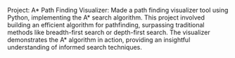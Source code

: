 Project: A* Path Finding Visualizer:
Made a path finding visualizer tool using Python, implementing the A* search algorithm. This project involved building an efficient algorithm for pathfinding, surpassing traditional methods like breadth-first search or depth-first search. The visualizer demonstrates the A* algorithm in action, providing an insightful understanding of informed search techniques.
